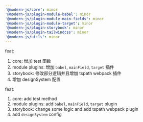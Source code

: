 ```yaml
---
'@modern-js/core': minor
'@modern-js/plugin-module-babel': minor
'@modern-js/plugin-module-main-fields': minor
'@modern-js/plugin-module-target': minor
'@modern-js/plugin-storybook': minor
'@modern-js/plugin-tailwindcss': minor
'@modern-js/utils': minor
---
```


feat:

1. core: 增加 test 函数
2. module plugins: 增加 `babel`, `mainField`, `target` 插件
3. storybook: 修改部分逻辑并且增加 tspath webpack 插件
4. 增加 designSystem 配置

feat:

1. core: add test method
2. module plugins: add `babel`, `mainField`, `target` plugin
3. storybook: change some logic and add tspath webpack plugin
4. add `designSystem` config
